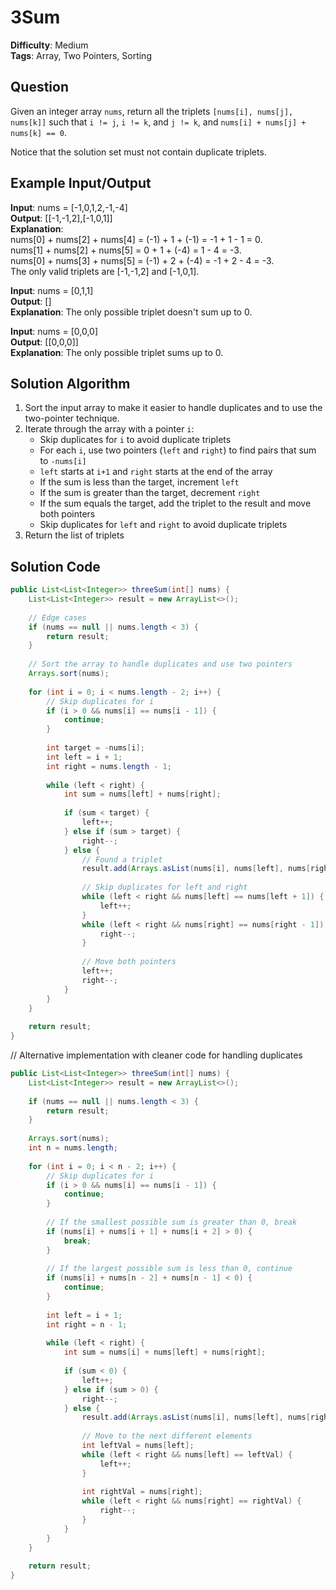 # 3Sum

**Difficulty**: Medium  
**Tags**: Array, Two Pointers, Sorting

## Question
Given an integer array `nums`, return all the triplets `[nums[i], nums[j], nums[k]]` such that `i != j`, `i != k`, and `j != k`, and `nums[i] + nums[j] + nums[k] == 0`.

Notice that the solution set must not contain duplicate triplets.

## Example Input/Output
**Input**: nums = [-1,0,1,2,-1,-4]  
**Output**: [[-1,-1,2],[-1,0,1]]  
**Explanation**:  
nums[0] + nums[2] + nums[4] = (-1) + 1 + (-1) = -1 + 1 - 1 = 0.  
nums[1] + nums[2] + nums[5] = 0 + 1 + (-4) = 1 - 4 = -3.  
nums[0] + nums[3] + nums[5] = (-1) + 2 + (-4) = -1 + 2 - 4 = -3.  
The only valid triplets are [-1,-1,2] and [-1,0,1].

**Input**: nums = [0,1,1]  
**Output**: []  
**Explanation**: The only possible triplet doesn't sum up to 0.

**Input**: nums = [0,0,0]  
**Output**: [[0,0,0]]  
**Explanation**: The only possible triplet sums up to 0.

## Solution Algorithm
1. Sort the input array to make it easier to handle duplicates and to use the two-pointer technique.
2. Iterate through the array with a pointer `i`:
   - Skip duplicates for `i` to avoid duplicate triplets
   - For each `i`, use two pointers (`left` and `right`) to find pairs that sum to `-nums[i]`
   - `left` starts at `i+1` and `right` starts at the end of the array
   - If the sum is less than the target, increment `left`
   - If the sum is greater than the target, decrement `right`
   - If the sum equals the target, add the triplet to the result and move both pointers
   - Skip duplicates for `left` and `right` to avoid duplicate triplets
3. Return the list of triplets

## Solution Code
```java
public List<List<Integer>> threeSum(int[] nums) {
    List<List<Integer>> result = new ArrayList<>();
    
    // Edge cases
    if (nums == null || nums.length < 3) {
        return result;
    }
    
    // Sort the array to handle duplicates and use two pointers
    Arrays.sort(nums);
    
    for (int i = 0; i < nums.length - 2; i++) {
        // Skip duplicates for i
        if (i > 0 && nums[i] == nums[i - 1]) {
            continue;
        }
        
        int target = -nums[i];
        int left = i + 1;
        int right = nums.length - 1;
        
        while (left < right) {
            int sum = nums[left] + nums[right];
            
            if (sum < target) {
                left++;
            } else if (sum > target) {
                right--;
            } else {
                // Found a triplet
                result.add(Arrays.asList(nums[i], nums[left], nums[right]));
                
                // Skip duplicates for left and right
                while (left < right && nums[left] == nums[left + 1]) {
                    left++;
                }
                while (left < right && nums[right] == nums[right - 1]) {
                    right--;
                }
                
                // Move both pointers
                left++;
                right--;
            }
        }
    }
    
    return result;
}
```

// Alternative implementation with cleaner code for handling duplicates
```java
public List<List<Integer>> threeSum(int[] nums) {
    List<List<Integer>> result = new ArrayList<>();
    
    if (nums == null || nums.length < 3) {
        return result;
    }
    
    Arrays.sort(nums);
    int n = nums.length;
    
    for (int i = 0; i < n - 2; i++) {
        // Skip duplicates for i
        if (i > 0 && nums[i] == nums[i - 1]) {
            continue;
        }
        
        // If the smallest possible sum is greater than 0, break
        if (nums[i] + nums[i + 1] + nums[i + 2] > 0) {
            break;
        }
        
        // If the largest possible sum is less than 0, continue
        if (nums[i] + nums[n - 2] + nums[n - 1] < 0) {
            continue;
        }
        
        int left = i + 1;
        int right = n - 1;
        
        while (left < right) {
            int sum = nums[i] + nums[left] + nums[right];
            
            if (sum < 0) {
                left++;
            } else if (sum > 0) {
                right--;
            } else {
                result.add(Arrays.asList(nums[i], nums[left], nums[right]));
                
                // Move to the next different elements
                int leftVal = nums[left];
                while (left < right && nums[left] == leftVal) {
                    left++;
                }
                
                int rightVal = nums[right];
                while (left < right && nums[right] == rightVal) {
                    right--;
                }
            }
        }
    }
    
    return result;
}
``` 